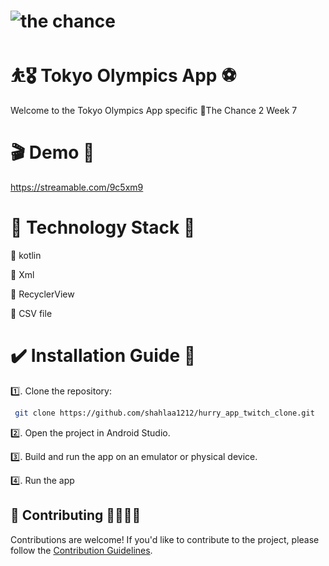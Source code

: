 # ![the chance](https://github.com/shahlaa1212/Task_TokyoOlympicsApp_TheChance2/assets/74646502/1c522f07-3c7c-44fc-8499-0a2b976685e2)
# ⛹️🎖 Tokyo Olympics App ⚽️

Welcome to the Tokyo Olympics App specific 🎇The Chance 2 Week 7

# 🎬 Demo 🎥
https://streamable.com/9c5xm9

# 📌 Technology Stack 💯

🔘 kotlin

🔘 Xml

🔘 RecyclerView

🔘 CSV file

# ✔️ Installation Guide 🔧

 1️⃣. Clone the repository:

 ```bash
  git clone https://github.com/shahlaa1212/hurry_app_twitch_clone.git
 ```

2️⃣. Open the project in Android Studio.
   
3️⃣. Build and run the app on an emulator or physical device.
   
4️⃣. Run the app

## 🙏 Contributing 🫱🏼‍🫲🏻

Contributions are welcome! If you'd like to contribute to the project, please follow the [Contribution Guidelines](CONTRIBUTING.md).



